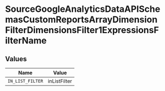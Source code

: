 # SourceGoogleAnalyticsDataAPISchemasCustomReportsArrayDimensionFilterDimensionsFilter1ExpressionsFilterName


## Values

| Name             | Value            |
| ---------------- | ---------------- |
| `IN_LIST_FILTER` | inListFilter     |